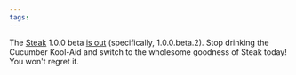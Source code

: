 ```yaml
---
tags: 
---
```


The [Steak](/wiki/Steak) 1.0.0 beta [is out](http://groups.google.com/group/steakrb/browse_thread/thread/6dcee90fd22d5b38) (specifically, 1.0.0.beta.2). Stop drinking the Cucumber Kool-Aid and switch to the wholesome goodness of Steak today! You won't regret it.
